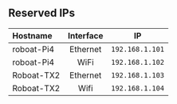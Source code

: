 ## Reserved IPs ##

| Hostname           | Interface     | IP             |
| :----------------- |:-------------:| :--------------:|
| roboat-Pi4         | Ethernet      | `192.168.1.101` |
| roboat-Pi4         | WiFi          | `192.168.1.102` |
| Roboat-TX2         | Ethernet      | `192.168.1.103` |
| Roboat-TX2         | Wifi          | `192.168.1.104` |
